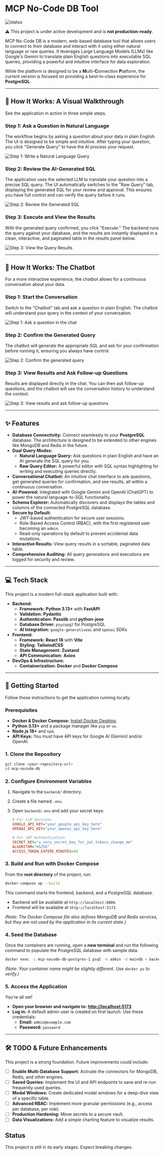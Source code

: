# MCP No-Code DB Tool

![status](https://img.shields.io/badge/status-in_development-yellow)

⚠️ This project is under active development and is **not production-ready**.

MCP No-Code DB is a modern, web-based database tool that allows users to connect to their database and interact with it using either natural language or raw queries. It leverages Large Language Models (LLMs) like Google's Gemini to translate plain English questions into executable SQL queries, providing a powerful and intuitive interface for data exploration.

While the platform is designed to be a **M**ulti-**C**onnection **P**latform, the current version is focused on providing a best-in-class experience for **PostgreSQL**.

---

## 📸 How It Works: A Visual Walkthrough

See the application in action in three simple steps.

### Step 1: Ask a Question in Natural Language
The workflow begins by asking a question about your data in plain English. The UI is designed to be simple and intuitive. After typing your question, you click "Generate Query" to have the AI process your request.


![Step 1: Write a Natural Language Query](./docs/images/step1.png)

### Step 2: Review the AI-Generated SQL
The application uses the selected LLM to translate your question into a precise SQL query. The UI automatically switches to the "Raw Query" tab, displaying the generated SQL for your review and approval. This ensures you have full control and can verify the query before it runs.


![Step 2: Review the Generated SQL](./docs/images/step2.png)

### Step 3: Execute and View the Results
With the generated query confirmed, you click "Execute." The backend runs the query against your database, and the results are instantly displayed in a clean, interactive, and paginated table in the results panel below.


![Step 3: View the Query Results](./docs/images/step3.png)

---

## 🤖 How It Works: The Chatbot

For a more interactive experience, the chatbot allows for a continuous conversation about your data.

### Step 1: Start the Conversation
Switch to the "Chatbot" tab and ask a question in plain English. The chatbot will understand your query in the context of your conversation.

![Step 1: Ask a question in the chat](./docs/images/chatbot_step1.png)

### Step 2: Confirm the Generated Query
The chatbot will generate the appropriate SQL and ask for your confirmation before running it, ensuring you always have control.

![Step 2: Confirm the generated query](./docs/images/chatbot_step2.png)

### Step 3: View Results and Ask Follow-up Questions
Results are displayed directly in the chat. You can then ask follow-up questions, and the chatbot will use the conversation history to understand the context.

![Step 3: View results and ask follow-up questions](./docs/images/chatbot_step3.png)

---

## ✨ Features

*   **Database Connectivity:** Connect seamlessly to your **PostgreSQL** database. The architecture is designed to be extended to other engines like MongoDB and Redis in the future.
*   **Dual Query Modes:**
    *   **Natural Language Query:** Ask questions in plain English and have an AI generate the SQL query for you.
    *   **Raw Query Editor:** A powerful editor with SQL syntax highlighting for writing and executing queries directly.
*   **Conversational Chatbot:** An intuitive chat interface to ask questions, get generated queries for confirmation, and see results, all within a continuous conversation.
*   **AI-Powered:** Integrated with Google Gemini and OpenAI (ChatGPT) to power the natural language-to-SQL functionality.
*   **Schema Explorer:** Automatically discovers and displays the tables and columns of the connected PostgreSQL database.
*   **Secure by Default:**
    *   JWT-based authentication for secure user sessions.
    *   Role-Based Access Control (RBAC), with the first registered user becoming an `admin`.
    *   Read-only operations by default to prevent accidental data mutations.
*   **Interactive Results:** View query results in a sortable, paginated data table.
*   **Comprehensive Auditing:** All query generations and executions are logged for security and review.

---

## 💻 Tech Stack

This project is a modern full-stack application built with:

*   **Backend:**
    *   **Framework:** **Python 3.13+** with **FastAPI**
    *   **Validation:** **Pydantic**
    *   **Authentication:** **Passlib** and **python-jose**
    *   **Database Driver:** `psycopg2` for PostgreSQL
    *   **AI Integration:** `google-generativeai` and `openai` SDKs
*   **Frontend:**
    *   **Framework:** **React 18** with **Vite**
    *   **Styling:** **TailwindCSS**
    *   **State Management:** **Zustand**
    *   **API Communication:** **Axios**
*   **DevOps & Infrastructure:**
    *   **Containerization:** **Docker** and **Docker Compose**

---

## 🚀 Getting Started

Follow these instructions to get the application running locally.

### Prerequisites

*   **Docker & Docker Compose:** [Install Docker Desktop](https://www.docker.com/products/docker-desktop/).
*   **Python 3.13+** and a package manager like `pip` or `uv`.
*   **Node.js 18+** and `npm`.
*   **API Keys:** You must have API keys for Google AI (Gemini) and/or OpenAI.

### 1. Clone the Repository

```bash
git clone <your-repository-url>
cd mcp-nocode-db
```

### 2. Configure Environment Variables

1.  Navigate to the `backend/` directory.
2.  Create a file named `.env`.
3.  Open `backend/.env` and add your secret keys:

    ```ini
    # For LLM Services
    GOOGLE_API_KEY="your_google_api_key_here"
    OPENAI_API_KEY="your_openai_api_key_here"

    # For JWT Authentication
    SECRET_KEY="a_very_secret_key_for_jwt_tokens_change_me"
    ALGORITHM="HS256"
    ACCESS_TOKEN_EXPIRE_MINUTES=60
    ```

### 3. Build and Run with Docker Compose

From the **root directory** of the project, run:

```bash
docker-compose up --build
```
This command starts the frontend, backend, and a PostgreSQL database.
*   Backend will be available at `http://localhost:8000`.
*   Frontend will be available at `http://localhost:5173`.

*(Note: The Docker Compose file also defines MongoDB and Redis services, but they are not used by the application in its current state.)*

### 4. Seed the Database

Once the containers are running, open a **new terminal** and run the following command to populate the PostgreSQL database with sample data.

```bash
docker exec -i mcp-nocode-db-postgres-1 psql -U admin -d maindb < backend/seed_data/postgres_seed.sql
```
*(Note: Your container name might be slightly different. Use `docker ps` to verify.)*

### 5. Access the Application

You're all set!

*   **Open your browser and navigate to:** [**http://localhost:5173**](http://localhost:5173)
*   **Log in:** A default admin user is created on first launch. Use these credentials:
    *   **Email:** `admin@example.com`
    *   **Password:** `password`

---

## 🛠️ TODO & Future Enhancements

This project is a strong foundation. Future improvements could include:
*   [ ] **Enable Multi-Database Support:** Activate the connectors for MongoDB, Redis, and other engines.
*   [ ] **Saved Queries:** Implement the UI and API endpoints to save and re-run frequently used queries.
*   [ ] **Modal Windows:** Create dedicated modal windows for a deep-dive view of a specific table.
*   [ ] **Advanced RBAC:** Implement more granular permissions (e.g., access per database, per role).
*   [ ] **Production Hardening:** Move secrets to a secure vault.
*   [ ] **Data Visualizations:** Add a simple charting feature to visualize results.

## Status
This project is still in its early stages. Expect breaking changes.